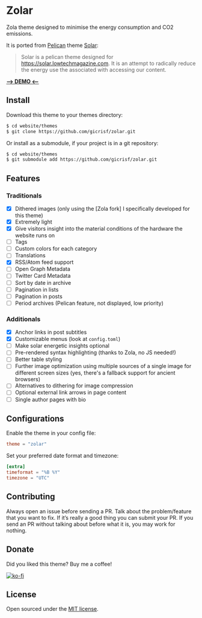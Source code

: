 # Zolar

Zola theme designed to minimise the energy consumption and CO2 emissions.

It is ported from [Pelican](https://blog.getpelican.com/) theme [Solar](https://github.com/lowtechmag/solar/):
> Solar is a pelican theme designed for <https://solar.lowtechmagazine.com>. It is an attempt to radically reduce the energy use the associated with accessing our content.

[**--> DEMO <--**](https://zolartheme.netlify.app/)

## Install

Download this theme to your themes directory:

```bash
$ cd website/themes
$ git clone https://github.com/gicrisf/zolar.git
```

Or install as a submodule, if your project is in a git repository:

```bash
$ cd website/themes
$ git submodule add https://github.com/gicrisf/zolar.git
```

## Features

### Traditionals

- [x] Dithered images (only using the [Zola fork] I specifically developed for this theme)
- [x] Extremely light
- [x] Give visitors insight into the material conditions of the hardware the website runs on
- [ ] Tags
- [ ] Custom colors for each category
- [ ] Translations
- [x] RSS/Atom feed support
- [ ] Open Graph Metadata
- [ ] Twitter Card Metadata
- [ ] Sort by date in archive
- [ ] Pagination in lists
- [ ] Pagination in posts
- [ ] Period archives (Pelican feature, not displayed, low priority)

### Additionals

- [x] Anchor links in post subtitles
- [x] Customizable menus (look at `config.toml`)
- [ ] Make solar energetic insights optional
- [ ] Pre-rendered syntax highlighting (thanks to Zola, no JS needed!)
- [ ] Better table styling
- [ ] Further image optimization using multiple sources of a single image for different screen sizes (yes, there's a fallback support for ancient browsers)
- [ ] Alternatives to dithering for image compression
- [ ] Optional external link arrows in page content
- [ ] Single author pages with bio

## Configurations

Enable the theme in your config file:

```toml
theme = "zolar"
```

Set your preferred date format and timezone:

```toml
[extra]
timeformat = "%B %Y"
timezone = "UTC"
```

## Contributing

Always open an issue before sending a PR. Talk about the problem/feature that you want to fix. If it’s really a good thing you can submit your PR. If you send an PR without talking about before what it is, you may work for nothing.

<!-- ## Goal
This work comes as tribute to LTM, hoping to spread the style and the themes of the magazine.
I love both Zola and Pelican theme, but I know that Rust can be even more "resource efficient"

La mia ambizione è che the author choose this theme as the new default, but it doesn't matter if
he doesn't: se riesco a fare impiegare questo tema a più persone è già un successo.
-->

## Donate

Did you liked this theme? Buy me a coffee!

[![ko-fi](https://ko-fi.com/img/githubbutton_sm.svg)](https://ko-fi.com/V7V425BFU)

<!-- support the magazine too -->

## License

Open sourced under the [MIT license](LICENSE).
